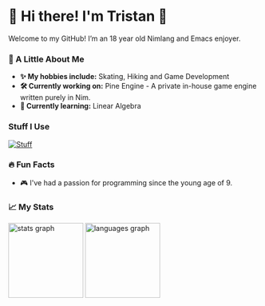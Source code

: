 # 👋 Hi there! I'm Tristan 🌲

Welcome to my GitHub! I’m an 18 year old Nimlang and Emacs enjoyer.

### 🌲 A Little About Me
- **✨ My hobbies include:** Skating, Hiking and Game Development
- **🛠️ Currently working on:** Pine Engine - A private in-house game engine written purely in Nim.
- **🌱 Currently learning:** Linear Algebra

### Stuff I Use
[![Stuff](https://skillicons.dev/icons?i=emacs,nim,powershell,windows,blender)](https://skillicons.dev)

### 🔥 Fun Facts
- 🎮 I've had a passion for programming since the young age of 9.

### 📈 My Stats
<div align="left">
  <img src="https://github-readme-stats.vercel.app/api?username=PineDevelopment&hide_title=true&hide_rank=true&show_icons=true&include_all_commits=true&count_private=true&disable_animations=true&theme=rose_pine&locale=en&hide_border=true&order=1" height="150" alt="stats graph"  />
  <img src="https://github-readme-stats.vercel.app/api/top-langs?username=PineDevelopment&locale=en&hide_title=false&layout=compact&card_width=320&langs_count=3&theme=rose_pine&hide_border=true&order=2" height="150" alt="languages graph"  />
</div>
